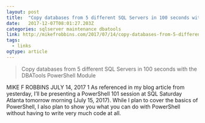 ```yaml
---
layout: post 
title:  "Copy databases from 5 different SQL Servers in 100 seconds with the DBATools PowerShell Module – Mike F Robbins" 
date:   2017-12-07T08:01:27.203Z 
categories: sqlserver maintenance dbatools
link: http://mikefrobbins.com/2017/07/14/copy-databases-from-5-different-sql-servers-in-100-seconds-with-the-dbatools-powershell-module/ 
tags:
  - links
ogtype: article 
---
```


> Copy databases from 5 different SQL Servers in 100 seconds with the DBATools PowerShell Module

MIKE F ROBBINS JULY 14, 2017 1
As referenced in my blog article from yesterday, I’ll be presenting a PowerShell 101 session at SQL Saturday Atlanta tomorrow morning (July 15, 2017). While I plan to cover the basics of PowerShell, I also plan to show you what you can do with PowerShell without having to write very much code at all.